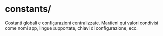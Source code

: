 # constants/

Costanti globali e configurazioni centralizzate. Mantieni qui valori condivisi come nomi app, lingue supportate, chiavi di configurazione, ecc.
